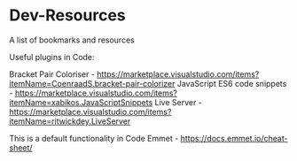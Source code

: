 # Dev-Resources
A list of bookmarks and resources

Useful plugins in Code:

Bracket Pair Coloriser - https://marketplace.visualstudio.com/items?itemName=CoenraadS.bracket-pair-colorizer
JavaScript ES6 code snippets - https://marketplace.visualstudio.com/items?itemName=xabikos.JavaScriptSnippets
Live Server - https://marketplace.visualstudio.com/items?itemName=ritwickdey.LiveServer


This is a default functionality in Code
Emmet - https://docs.emmet.io/cheat-sheet/

